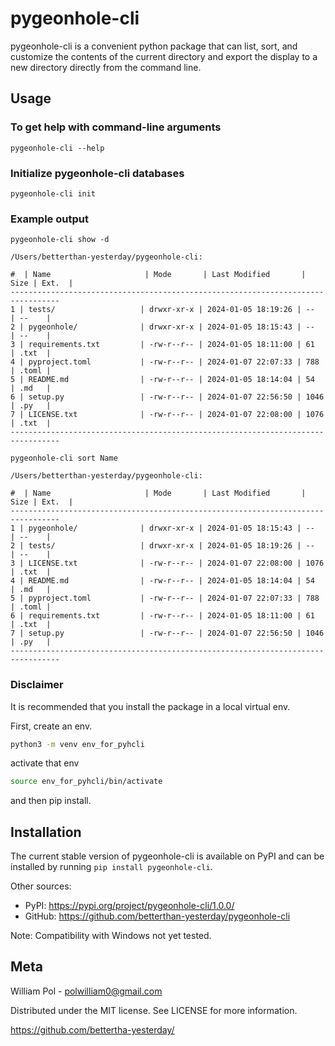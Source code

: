 # pygeonhole-cli

pygeonhole-cli is a convenient python package that can 
list, sort, and customize the contents of the current 
directory and export the display to a new directory 
directly from the command line.

## Usage

### To get help with command-line arguments
```
pygeonhole-cli --help
```

### Initialize pygeonhole-cli databases
```
pygeonhole-cli init
```

### Example output
```
pygeonhole-cli show -d
```
```
/Users/betterthan-yesterday/pygeonhole-cli:

#  | Name                     | Mode       | Last Modified       | Size | Ext.  |
---------------------------------------------------------------------------------
1 | tests/                   | drwxr-xr-x | 2024-01-05 18:19:26 | --   | --    |
2 | pygeonhole/              | drwxr-xr-x | 2024-01-05 18:15:43 | --   | --    |
3 | requirements.txt         | -rw-r--r-- | 2024-01-05 18:11:00 | 61   | .txt  |
4 | pyproject.toml           | -rw-r--r-- | 2024-01-07 22:07:33 | 788  | .toml |
5 | README.md                | -rw-r--r-- | 2024-01-05 18:14:04 | 54   | .md   |
6 | setup.py                 | -rw-r--r-- | 2024-01-07 22:56:50 | 1046 | .py   |
7 | LICENSE.txt              | -rw-r--r-- | 2024-01-07 22:08:00 | 1076 | .txt  |
---------------------------------------------------------------------------------
```

```
pygeonhole-cli sort Name
```
```
/Users/betterthan-yesterday/pygeonhole-cli:

#  | Name                     | Mode       | Last Modified       | Size | Ext.  |
---------------------------------------------------------------------------------
1 | pygeonhole/              | drwxr-xr-x | 2024-01-05 18:15:43 | --   | --    |
2 | tests/                   | drwxr-xr-x | 2024-01-05 18:19:26 | --   | --    |
3 | LICENSE.txt              | -rw-r--r-- | 2024-01-07 22:08:00 | 1076 | .txt  |
4 | README.md                | -rw-r--r-- | 2024-01-05 18:14:04 | 54   | .md   |
5 | pyproject.toml           | -rw-r--r-- | 2024-01-07 22:07:33 | 788  | .toml |
6 | requirements.txt         | -rw-r--r-- | 2024-01-05 18:11:00 | 61   | .txt  |
7 | setup.py                 | -rw-r--r-- | 2024-01-07 22:56:50 | 1046 | .py   |
---------------------------------------------------------------------------------
```

### Disclaimer

It is recommended that you install the package in a local
virtual env.

First, create an env. 
```sh
python3 -m venv env_for_pyhcli
```

activate that env

```sh
source env_for_pyhcli/bin/activate
```

and then pip install.

## Installation

The current stable version of pygeonhole-cli is available on PyPI and
can be installed by running `pip install pygeonhole-cli`.

Other sources:

- PyPI: https://pypi.org/project/pygeonhole-cli/1.0.0/
- GitHub: https://github.com/betterthan-yesterday/pygeonhole-cli

Note: Compatibility with Windows not yet tested.

## Meta

William Pol - polwilliam0@gmail.com

Distributed under the MIT license. See LICENSE for more information.

https://github.com/bettertha-yesterday/
